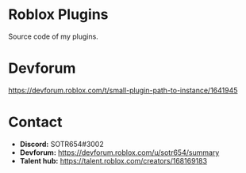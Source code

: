 # Roblox Plugins
Source code of my plugins.

# Devforum
https://devforum.roblox.com/t/small-plugin-path-to-instance/1641945

# Contact
* **Discord:** SOTR654#3002
* **Devforum:** https://devforum.roblox.com/u/sotr654/summary
* **Talent hub:** https://talent.roblox.com/creators/168169183
